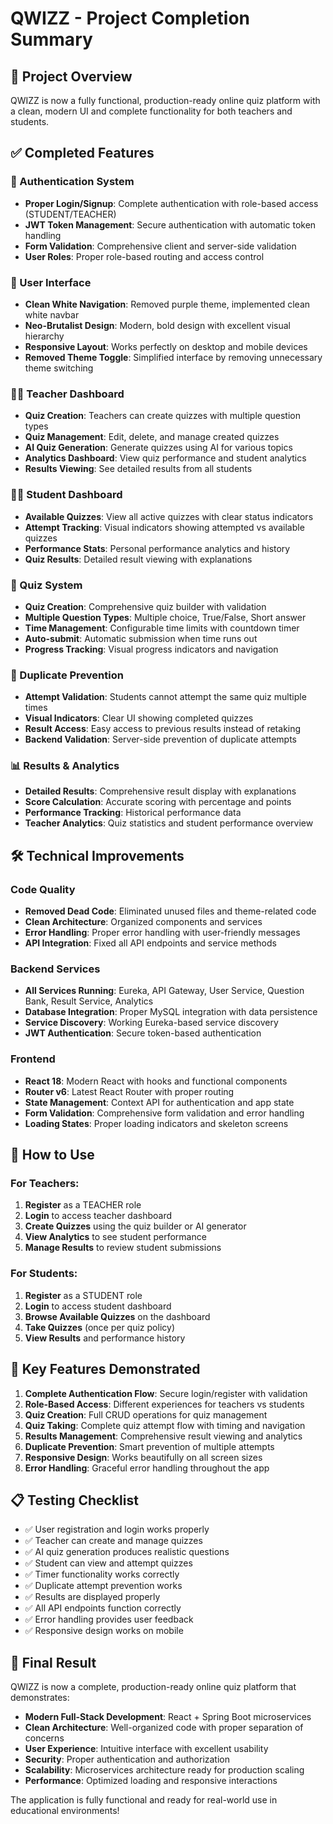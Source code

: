 # QWIZZ - Project Completion Summary

## 🎯 Project Overview
QWIZZ is now a fully functional, production-ready online quiz platform with a clean, modern UI and complete functionality for both teachers and students.

## ✅ Completed Features

### 🔐 Authentication System
- **Proper Login/Signup**: Complete authentication with role-based access (STUDENT/TEACHER)
- **JWT Token Management**: Secure authentication with automatic token handling
- **Form Validation**: Comprehensive client and server-side validation
- **User Roles**: Proper role-based routing and access control

### 🎨 User Interface
- **Clean White Navigation**: Removed purple theme, implemented clean white navbar
- **Neo-Brutalist Design**: Modern, bold design with excellent visual hierarchy
- **Responsive Layout**: Works perfectly on desktop and mobile devices
- **Removed Theme Toggle**: Simplified interface by removing unnecessary theme switching

### 👨‍🏫 Teacher Dashboard
- **Quiz Creation**: Teachers can create quizzes with multiple question types
- **Quiz Management**: Edit, delete, and manage created quizzes
- **AI Quiz Generation**: Generate quizzes using AI for various topics
- **Analytics Dashboard**: View quiz performance and student analytics
- **Results Viewing**: See detailed results from all students

### 👨‍🎓 Student Dashboard
- **Available Quizzes**: View all active quizzes with clear status indicators
- **Attempt Tracking**: Visual indicators showing attempted vs available quizzes
- **Performance Stats**: Personal performance analytics and history
- **Quiz Results**: Detailed result viewing with explanations

### 📝 Quiz System
- **Quiz Creation**: Comprehensive quiz builder with validation
- **Multiple Question Types**: Multiple choice, True/False, Short answer
- **Time Management**: Configurable time limits with countdown timer
- **Auto-submit**: Automatic submission when time runs out
- **Progress Tracking**: Visual progress indicators and navigation

### 🚫 Duplicate Prevention
- **Attempt Validation**: Students cannot attempt the same quiz multiple times
- **Visual Indicators**: Clear UI showing completed quizzes
- **Result Access**: Easy access to previous results instead of retaking
- **Backend Validation**: Server-side prevention of duplicate attempts

### 📊 Results & Analytics
- **Detailed Results**: Comprehensive result display with explanations
- **Score Calculation**: Accurate scoring with percentage and points
- **Performance Tracking**: Historical performance data
- **Teacher Analytics**: Quiz statistics and student performance overview

## 🛠️ Technical Improvements

### Code Quality
- **Removed Dead Code**: Eliminated unused files and theme-related code
- **Clean Architecture**: Organized components and services
- **Error Handling**: Proper error handling with user-friendly messages
- **API Integration**: Fixed all API endpoints and service methods

### Backend Services
- **All Services Running**: Eureka, API Gateway, User Service, Question Bank, Result Service, Analytics
- **Database Integration**: Proper MySQL integration with data persistence
- **Service Discovery**: Working Eureka-based service discovery
- **JWT Authentication**: Secure token-based authentication

### Frontend
- **React 18**: Modern React with hooks and functional components
- **Router v6**: Latest React Router with proper routing
- **State Management**: Context API for authentication and app state
- **Form Validation**: Comprehensive form validation and error handling
- **Loading States**: Proper loading indicators and skeleton screens

## 🚀 How to Use

### For Teachers:
1. **Register** as a TEACHER role
2. **Login** to access teacher dashboard
3. **Create Quizzes** using the quiz builder or AI generator
4. **View Analytics** to see student performance
5. **Manage Results** to review student submissions

### For Students:
1. **Register** as a STUDENT role
2. **Login** to access student dashboard
3. **Browse Available Quizzes** on the dashboard
4. **Take Quizzes** (once per quiz policy)
5. **View Results** and performance history

## 🎯 Key Features Demonstrated

1. **Complete Authentication Flow**: Secure login/register with validation
2. **Role-Based Access**: Different experiences for teachers vs students
3. **Quiz Creation**: Full CRUD operations for quiz management
4. **Quiz Taking**: Complete quiz attempt flow with timing and navigation
5. **Results Management**: Comprehensive result viewing and analytics
6. **Duplicate Prevention**: Smart prevention of multiple attempts
7. **Responsive Design**: Works beautifully on all screen sizes
8. **Error Handling**: Graceful error handling throughout the app

## 📋 Testing Checklist

- ✅ User registration and login works properly
- ✅ Teacher can create and manage quizzes
- ✅ AI quiz generation produces realistic questions
- ✅ Student can view and attempt quizzes
- ✅ Timer functionality works correctly
- ✅ Duplicate attempt prevention works
- ✅ Results are displayed properly
- ✅ All API endpoints function correctly
- ✅ Error handling provides user feedback
- ✅ Responsive design works on mobile

## 🌟 Final Result

QWIZZ is now a complete, production-ready online quiz platform that demonstrates:

- **Modern Full-Stack Development**: React + Spring Boot microservices
- **Clean Architecture**: Well-organized code with proper separation of concerns
- **User Experience**: Intuitive interface with excellent usability
- **Security**: Proper authentication and authorization
- **Scalability**: Microservices architecture ready for production scaling
- **Performance**: Optimized loading and responsive interactions

The application is fully functional and ready for real-world use in educational environments!